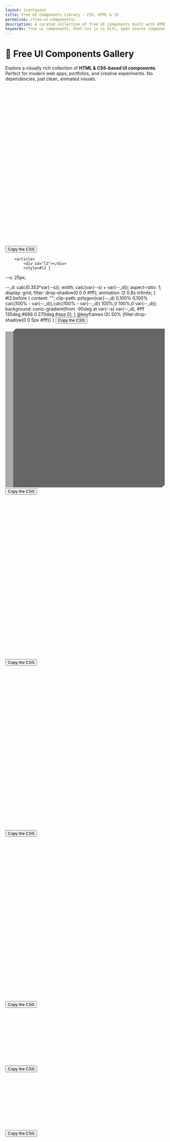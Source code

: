 ```yaml
---
layout: iconlayout
title: Free UI Components Library – CSS, HTML & JS
permalink: /free-ui-components/
description: A curated collection of free UI components built with HTML, CSS, and JavaScript. Instantly usable, customizable, and perfect for modern web design and development.
keywords: free ui components, html css js ui kits, open source components, frontend design blocks, web design elements, reusable components
---
```



# 🎨 Free UI Components Gallery

Explore a visually rich collection of **HTML & CSS-based UI components**. Perfect for modern web apps, portfolios, and creative experiments. No dependencies, just clean, animated visuals.
<section class="load-container">
<article><div id="l1"></div>
<style>#l1 {
  --s: 25px;

--_d: calc(0.353*var(--s));
width: calc(var(--s) + var(--_d));
aspect-ratio: 1;
clip-path: polygon(var(--_d) 0,100% 0,100% calc(100% - var(--_d)),calc(100% - var(--_d)) 100%,0 100%,0 var(--_d));
background:
conic-gradient(from -90deg at var(--s) var(--_d),
#fff 135deg,#666 0 270deg,#aaa 0);
animation: l1 1s infinite cubic-bezier(0.5,300,0.5,-300);
}
@keyframes l1{
50%,100% {transform:translateY(0.1px)}
}</style>
<button>Copy the CSS</button>
</article>

        <article>
            <div id="l2"></div>
            <style>#l2 {
--s: 25px;

--_d: calc(0.353*var(--s));
width: calc(var(--s) + var(--_d));
aspect-ratio: 1;
display: grid;
filter: drop-shadow(0 0 0 #fff);
animation: l2 0.8s infinite;
}
#l2:before {
content: "";
clip-path: polygon(var(--_d) 0,100% 0,100% calc(100% - var(--_d)),calc(100% - var(--_d)) 100%,0 100%,0 var(--_d));
background:
conic-gradient(from -90deg at var(--s) var(--_d),
#fff 135deg,#666 0 270deg,#aaa 0);
}
@keyframes l2{
50% {filter:drop-shadow(0 0 5px #fff)}
}</style>
<button>Copy the CSS</button>
</article>
<article>
<div id="l3"></div>
<style>#l3 {
--s: 25px;
--_d: calc(0.353*var(--s));

height: calc(var(--s) + var(--_d));
aspect-ratio: 1;
display: grid;
}
#l3:before {
content: "";
height: 100%;
margin: auto 0;
clip-path: polygon(var(--_d) 0,100% 0,100% calc(100% - var(--_d)),calc(100% - var(--_d)) 100%,0 100%,0 var(--_d));
background:
conic-gradient(from -90deg at var(--s) var(--_d),
#fff 135deg,#666 0 270deg,#aaa 0);
animation: l3 .8s infinite alternate;
}
@keyframes l3{
100% {height:40%}
}</style>
<button>Copy the CSS</button>
</article>
<article>
<div id="l4"></div>
<style>#l4 {
--s: 25px;

--_d: calc(0.353*var(--s));
width: calc(var(--s) + var(--_d));
aspect-ratio: 1;
display: grid;
}
#l4:before,
#l4:after {
content:"";
clip-path:polygon(var(--_d) 0,100% 0,100% calc(100% - var(--_d)),calc(100% - var(--_d)) 100%,0 100%,0 var(--_d));
background:
conic-gradient(from -90deg at var(--s) var(--_d),
#fff 135deg,#666 0 270deg,#aaa 0);
animation: l4 1.2s infinite;
}
#l4:before {
z-index: 1;
margin-bottom: calc(var(--_d)/-2 - 1px);
}
#l4:after {
margin-top: calc(var(--_d)/-2 - 1px);
animation-delay: 0.6s
}
@keyframes l4{
0%     {transform: translate(0)}
16.67% {transform: translate(-10px)}
33.33% {transform: translate(10px)}
50%,
100%   {transform: translate(0)}
}</style>
<button>Copy the CSS</button>
</article>
<article>
<div id="l5"></div>
<style>#l5 {
--s: 25px;

--_d: calc(0.353*var(--s));
width: calc(var(--s) + var(--_d));
aspect-ratio: 1;
display: flex;
}
#l5:before,
#l5:after {
content: "";
flex: 1;
clip-path: polygon(var(--_d) 0,100% 0,100% calc(100% - var(--_d)),calc(100% - var(--_d)) 100%,0 100%,0 var(--_d));
background:
conic-gradient(from -90deg at calc(100% - var(--_d)) var(--_d),
#fff 135deg,#666 0 270deg,#aaa 0);
animation: l5 1.2s infinite;
}
#l5:before {
margin-right: calc(var(--_d)/-2 - 1px);
}
#l5:after {
margin-left: calc(var(--_d)/-2 - 1px);
animation-delay: 0.6s
}
@keyframes l5{
0%     {transform: translateY(0)}
16.67% {transform: translateY(-10px)}
33.33% {transform: translateY(10px)}
50%,
100%   {transform: translateY(0)}
}</style>
<button>Copy the CSS</button>
</article>
<article>
<div id="l6"></div>
<style>#l6 {
--s: 20px;

--_d: calc(0.353*var(--s));
width: calc(var(--s) + var(--_d));
aspect-ratio: 1;
display: grid;
}
#l6:before,
#l6:after {
content: "";
grid-area: 1/1;
clip-path: polygon(var(--_d) 0,100% 0,100% calc(100% - var(--_d)),calc(100% - var(--_d)) 100%,0 100%,0 var(--_d));
background:
conic-gradient(from -90deg at calc(100% - var(--_d)) var(--_d),
#fff 135deg,#666 0 270deg,#aaa 0);
animation: l6 2s infinite;
}
#l6:after {
animation-delay:-1s;
}
@keyframes l6{
0%  {transform:translate(0,0)}
25% {transform:translate(30px,0)}
50% {transform:translate(30px,30px)}
75% {transform:translate(0,30px)}
100%{transform:translate(0,0)}
}</style>
<button>Copy the CSS</button>
</article>
<article>
<div id="l7"></div>
<style>#l7 {
--s: 25px;
--g: 5px;

height: calc(1.353*var(--s) + var(--g));
aspect-ratio: 3;
background:
linear-gradient(#ff1818 0 0) left/33% 100% no-repeat,
conic-gradient(from -90deg at var(--s) calc(0.353*var(--s)),
#fff 135deg,#666 0 270deg,#aaa 0);
background-blend-mode: multiply;
--_m:
linear-gradient(to bottom right,
#0000 calc(0.25*var(--s)),#000 0 calc(100% - calc(0.25*var(--s)) - 1.414*var(--g)),#0000 0),
conic-gradient(from -90deg at right var(--g) bottom var(--g),#000 90deg,#0000 0);
-webkit-mask: var(--_m);
mask: var(--_m);
background-size:   calc(100%/3) 100%;
-webkit-mask-size: calc(100%/3) 100%;
mask-size: calc(100%/3) 100%;
-webkit-mask-composite: source-in;
mask-composite: intersect;
animation: l7 steps(3) 1.5s infinite;
}
@keyframes l7 {
to {background-position: 150% 0%}
}</style>
<button>Copy the CSS</button>
</article>
<article>
<div id="l8"></div>
<style>#l8 {
--s: 25px;
--g: 5px;

height: calc(1.353*var(--s) + var(--g));
aspect-ratio: 3;
display: grid;
justify-items: end;
overflow: hidden;
--_m: linear-gradient(90deg,#0000,#000 15px calc(100% - 15px),#0000);
-webkit-mask: var(--_m);
mask: var(--_m);
}
#l8:before {
content: "";
width: calc(4*100%/3);
background:
conic-gradient(from -90deg at var(--s) calc(0.353*var(--s)),
#fff 135deg,#666 0 270deg,#aaa 0);
--_m:
linear-gradient(to bottom right,
#0000 calc(0.25*var(--s)),#000 0 calc(100% - calc(0.25*var(--s)) - 1.414*var(--g)),#0000 0),
conic-gradient(from -90deg at right var(--g) bottom var(--g),#000 90deg,#0000 0);
-webkit-mask: var(--_m);
mask: var(--_m);
background-size:   calc(100%/4) 100%;
-webkit-mask-size: calc(100%/4) 100%;
mask-size: calc(100%/4) 100%;
-webkit-mask-composite: source-in;
mask-composite: intersect;
animation: l8 1s infinite linear;
}
@keyframes l8 {
to {transform:translate(calc(100%/4))}
}</style>
<button>Copy the CSS</button>
</article>
<article>
<div id="l9"></div>
<style>#l9 {
--s: 25px;
--g :5px;

width: calc(2*(1.353*var(--s) + var(--g)));
aspect-ratio: 1;
background:
linear-gradient(#ff1818 0 0) left/50% 100% no-repeat,
conic-gradient(from -90deg at var(--s) calc(0.353*var(--s)),
#fff 135deg,#666 0 270deg,#aaa 0);
background-blend-mode: multiply;
--_m:
linear-gradient(to bottom right,
#0000 calc(0.25*var(--s)),#000 0 calc(100% - calc(0.25*var(--s)) - 1.414*var(--g)),#0000 0),
conic-gradient(from -90deg at right var(--g) bottom var(--g),#000 90deg,#0000 0);
-webkit-mask: var(--_m);
mask: var(--_m);
background-size:   50% 50%;
-webkit-mask-size: 50% 50%;
mask-size: 50% 50%;
-webkit-mask-composite: source-in;
mask-composite: intersect;
animation: l9 1.5s infinite;
}
@keyframes l9 {
0%,12.5%    {background-position:0% 0%,0 0}
12.6%,37.5% {background-position:100% 0%,0 0}
37.6%,62.5% {background-position:100% 100%,0 0}
62.6%,87.5% {background-position:0% 100%,0 0}
87.6%,100%  {background-position:0% 0%,0 0}
}</style>
<button>Copy the CSS</button>
</article>
<article>
<div id="l10"></div>
<style>#l10 {
--s: 25px;
--g :5px;

width: calc(3*(1.353*var(--s) + var(--g)));
display: grid;
justify-items: end;
aspect-ratio: 3;
overflow: hidden;
--_m: linear-gradient(90deg,#0000,#000 15px calc(100% - 15px),#0000);
-webkit-mask: var(--_m);
mask: var(--_m);
}
#l10:before {
content: "";
width: 200%;
background:
linear-gradient(90deg,#ff1818 50%,#0000 0),
conic-gradient(from -90deg at var(--s) calc(0.353*var(--s)),
#fff 135deg,#666 0 270deg,#aaa 0);
background-blend-mode: multiply;
--_m:
linear-gradient(to bottom right,
#0000 calc(0.25*var(--s)),#000 0 calc(100% - calc(0.25*var(--s)) - 1.414*var(--g)),#0000 0),
conic-gradient(from -90deg at right var(--g) bottom var(--g),#000 90deg,#0000 0);
-webkit-mask: var(--_m);
mask: var(--_m);
background-size:   calc(100%/3) 100%, calc(100%/6) 100%;
-webkit-mask-size: calc(100%/6) 100%;
mask-size: calc(100%/6) 100%;
-webkit-mask-composite: source-in;
mask-composite: intersect;
animation: l10 1s infinite linear;
}
@keyframes l10 {
to {transform:translate(calc(100%/3))}
}</style>
<button>Copy the CSS</button>
</article>
<article>
<div id="l11"></div>
<style>#l11 {
--s: 40px;
--g: 5px;

height: calc(var(--s) + var(--g));
aspect-ratio: 3;
background:
radial-gradient(calc(var(--s)/sqrt(2)) at calc(50% - .1*var(--s)) calc(50% - .2*var(--s)),#0000 5%,60%,#111 98%),
linear-gradient(#FE4365 0 0) no-repeat #fff;
background-size: calc(100%/3) 100%;
mask: radial-gradient(calc(var(--s)/2),#000 calc(100% - 1px),#0000) 0/calc(100%/3) 100%;
animation: l11 steps(3) 1.5s infinite;
}
@keyframes l11 {
to {background-position:0 ,150%}
}</style>
<button>Copy the CSS</button>
</article>
<article>
<div id="l12"></div>
<style>#l12 {
--s: 40px;
--g: 5px;

height: calc(2*(var(--s) + var(--g)));
aspect-ratio: 1;
background:
radial-gradient(calc(var(--s)/sqrt(2)) at calc(50% - .1*var(--s)) calc(50% - .2*var(--s)),#0000 5%,60%,#111 98%),
linear-gradient(#FE4365 0 0) no-repeat #fff;
background-size: 50% 50%;
mask: radial-gradient(calc(var(--s)/2),#000 calc(100% - 1px),#0000) 0 0/50% 50%;
animation: l12 steps(3) 1.5s infinite;
}
@keyframes l12 {
0%,12.5%    {background-position:0 0}
12.6%,37.5% {background-position:0 0,100% 0}
37.6%,62.5% {background-position:0 0,100% 100%}
62.6%,87.5% {background-position:0 0,0 100%}
87.6%,100%  {background-position:0 0}
}</style>
<button>Copy the CSS</button>
</article>
</section>
